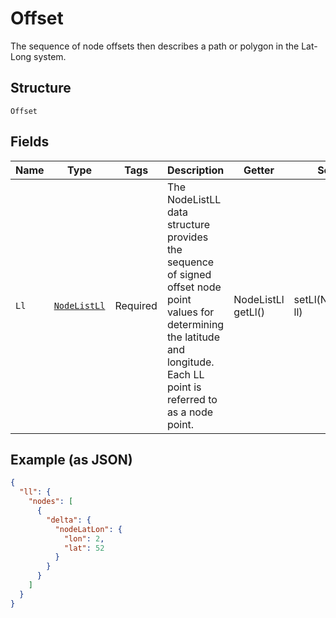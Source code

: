 
# Offset

The sequence of node offsets then describes a path or polygon in the Lat-Long system.

## Structure

`Offset`

## Fields

| Name | Type | Tags | Description | Getter | Setter |
|  --- | --- | --- | --- | --- | --- |
| `Ll` | [`NodeListLl`](../../doc/models/node-list-ll.md) | Required | The NodeListLL data structure provides the sequence of signed offset node point values for determining the latitude and longitude. Each LL point is referred to as a node point. | NodeListLl getLl() | setLl(NodeListLl ll) |

## Example (as JSON)

```json
{
  "ll": {
    "nodes": [
      {
        "delta": {
          "nodeLatLon": {
            "lon": 2,
            "lat": 52
          }
        }
      }
    ]
  }
}
```

